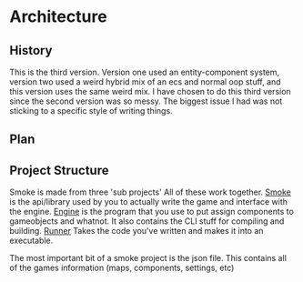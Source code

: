 # Architecture

## History
This is the third version. Version one used an entity-component system, version two used a weird hybrid mix of an ecs and normal oop stuff, and this version uses the same weird mix. I have chosen to do this third version since the second version was so messy. The biggest issue I had was not sticking to a specific style of writing things.

## Plan

## Project Structure
Smoke is made from three 'sub projects' All of these work together. [Smoke](../Smoke/) is the api/library used by you to actually write the game and interface with the engine. [Engine](../Engine/) is the program that you use to put assign components to gameobjects and whatnot. It also contains the CLI stuff for compiling and building. [Runner](../Runner/) Takes the code you've written and makes it into an executable.

The most important bit of a smoke project is the json file. This contains all of the games information (maps, components, settings, etc)